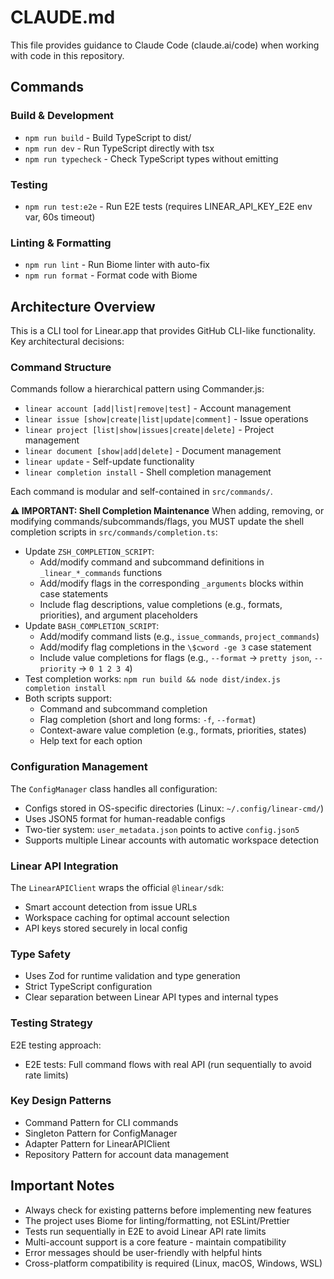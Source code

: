 # CLAUDE.md

This file provides guidance to Claude Code (claude.ai/code) when working with code in this repository.

## Commands

### Build & Development
- `npm run build` - Build TypeScript to dist/
- `npm run dev` - Run TypeScript directly with tsx
- `npm run typecheck` - Check TypeScript types without emitting

### Testing
- `npm run test:e2e` - Run E2E tests (requires LINEAR_API_KEY_E2E env var, 60s timeout)

### Linting & Formatting
- `npm run lint` - Run Biome linter with auto-fix
- `npm run format` - Format code with Biome

## Architecture Overview

This is a CLI tool for Linear.app that provides GitHub CLI-like functionality. Key architectural decisions:

### Command Structure
Commands follow a hierarchical pattern using Commander.js:
- `linear account [add|list|remove|test]` - Account management
- `linear issue [show|create|list|update|comment]` - Issue operations
- `linear project [list|show|issues|create|delete]` - Project management
- `linear document [show|add|delete]` - Document management
- `linear update` - Self-update functionality
- `linear completion install` - Shell completion management

Each command is modular and self-contained in `src/commands/`.

**⚠️ IMPORTANT: Shell Completion Maintenance**
When adding, removing, or modifying commands/subcommands/flags, you MUST update the shell completion scripts in `src/commands/completion.ts`:
- Update `ZSH_COMPLETION_SCRIPT`:
  - Add/modify command and subcommand definitions in `_linear_*_commands` functions
  - Add/modify flags in the corresponding `_arguments` blocks within case statements
  - Include flag descriptions, value completions (e.g., formats, priorities), and argument placeholders
- Update `BASH_COMPLETION_SCRIPT`:
  - Add/modify command lists (e.g., `issue_commands`, `project_commands`)
  - Add/modify flag completions in the `\$cword -ge 3` case statement
  - Include value completions for flags (e.g., `--format` → `pretty json`, `--priority` → `0 1 2 3 4`)
- Test completion works: `npm run build && node dist/index.js completion install`
- Both scripts support:
  - Command and subcommand completion
  - Flag completion (short and long forms: `-f`, `--format`)
  - Context-aware value completion (e.g., formats, priorities, states)
  - Help text for each option

### Configuration Management
The `ConfigManager` class handles all configuration:
- Configs stored in OS-specific directories (Linux: `~/.config/linear-cmd/`)
- Uses JSON5 format for human-readable configs
- Two-tier system: `user_metadata.json` points to active `config.json5`
- Supports multiple Linear accounts with automatic workspace detection

### Linear API Integration
The `LinearAPIClient` wraps the official `@linear/sdk`:
- Smart account detection from issue URLs
- Workspace caching for optimal account selection
- API keys stored securely in local config

### Type Safety
- Uses Zod for runtime validation and type generation
- Strict TypeScript configuration
- Clear separation between Linear API types and internal types

### Testing Strategy
E2E testing approach:
- E2E tests: Full command flows with real API (run sequentially to avoid rate limits)

### Key Design Patterns
- Command Pattern for CLI commands
- Singleton Pattern for ConfigManager
- Adapter Pattern for LinearAPIClient
- Repository Pattern for account data management

## Important Notes

- Always check for existing patterns before implementing new features
- The project uses Biome for linting/formatting, not ESLint/Prettier
- Tests run sequentially in E2E to avoid Linear API rate limits
- Multi-account support is a core feature - maintain compatibility
- Error messages should be user-friendly with helpful hints
- Cross-platform compatibility is required (Linux, macOS, Windows, WSL)